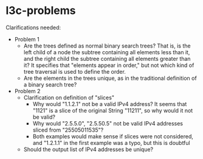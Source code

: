 # l3c-problems

Clarifications needed:

* Problem 1
    * Are the trees defined as normal binary search trees? That is, is the left
      child of a node the subtree containing all elements less than it, and
      the right child the subtree containing all elements greater than it? It
      specifies that "elements appear in order," but not which kind of tree
      traversal is used to define the order.
    * Are the elements in the trees unique, as in the traditional definition of
      a binary search tree?
* Problem 2
    * Clarification on definition of "slices"
        * Why would "1.1.2.1" not be a valid IPv4 address? It seems that "1121"
          is a slice of the original String "11211", so why would it not be
          valid?
        * Why would "2.5.5.0", "2.5.50.5" not be valid IPv4 addresses sliced
          from "25505011535"?
        * Both examples would make sense if slices were not considered, and
          "1.2.1.1" in the first example was a typo, but this is doubtful
    * Should the output list of IPv4 addresses be unique?
